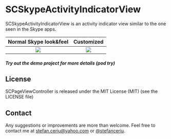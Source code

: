 # SCSkypeActivityIndicatorView
SCSkypeActivityIndicatorView is an activity indicator view similar to the one seen in the Skype apps.

 Normal Skype look&feel |  Customized
:--------------------------:|:--------------------------:
![](https://dl.dropboxusercontent.com/u/12748201/SCSkypeActivityIndicatorView/SCSkypeActivityIndicatorView1.gif) | ![](https://dl.dropboxusercontent.com/u/12748201/SCSkypeActivityIndicatorView/SCSkypeActivityIndicatorView2.gif)

##### Try out the demo project for more details (pod try)

## License
SCPageViewController is released under the MIT License (MIT) (see the LICENSE file)

## Contact
Any suggestions or improvements are more than welcome.
Feel free to contact me at [stefan.ceriu@yahoo.com](mailto:stefan.ceriu@yahoo.com) or [@stefanceriu](https://twitter.com/stefanceriu).